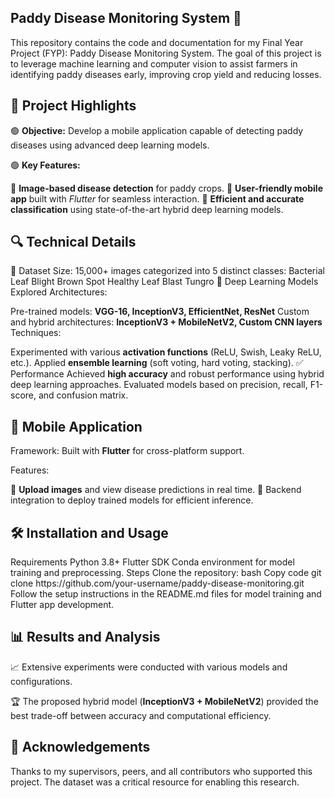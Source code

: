 ## Paddy Disease Monitoring System 🌾
This repository contains the code and documentation for my Final Year Project (FYP): Paddy Disease Monitoring System. The goal of this project is to leverage machine learning and computer vision to assist farmers in identifying paddy diseases early, improving crop yield and reducing losses.

<h2>🚀 Project Highlights</h2>
🟢 <b>Objective:</b> Develop a mobile application capable of detecting paddy diseases using advanced deep learning models.

🟢 <b>Key Features:</b>

🌟 <b>Image-based disease detection</b> for paddy crops.
🌟 <b>User-friendly mobile app</b> built with <i>Flutter</i> for seamless interaction.
🌟 <b>Efficient and accurate classification</b> using state-of-the-art hybrid deep learning models.
<h2>🔍 Technical Details</h2>
📂 Dataset
Size: 15,000+ images categorized into 5 distinct classes:
Bacterial Leaf Blight
Brown Spot
Healthy
Leaf Blast
Tungro
🧠 Deep Learning Models
Explored Architectures:

Pre-trained models: <b>VGG-16, InceptionV3, EfficientNet, ResNet</b>
Custom and hybrid architectures: <b>InceptionV3 + MobileNetV2, Custom CNN layers</b>
Techniques:

Experimented with various <b>activation functions</b> (ReLU, Swish, Leaky ReLU, etc.).
Applied <b>ensemble learning</b> (soft voting, hard voting, stacking).
✅ Performance
Achieved <b>high accuracy</b> and robust performance using hybrid deep learning approaches.
Evaluated models based on precision, recall, F1-score, and confusion matrix.
<h2>📱 Mobile Application</h2>
Framework: Built with <b>Flutter</b> for cross-platform support.

Features:

📸 <b>Upload images</b> and view disease predictions in real time.
🔄 Backend integration to deploy trained models for efficient inference.
<h2>🛠️ Installation and Usage</h2>
Requirements
Python 3.8+
Flutter SDK
Conda environment for model training and preprocessing.
Steps
Clone the repository:
bash
Copy code
git clone https://github.com/your-username/paddy-disease-monitoring.git
Follow the setup instructions in the README.md files for model training and Flutter app development.
<h2>📊 Results and Analysis</h2>
📈 Extensive experiments were conducted with various models and configurations.

🏆 The proposed hybrid model (<b>InceptionV3 + MobileNetV2</b>) provided the best trade-off between accuracy and computational efficiency.

<h2>🙌 Acknowledgements</h2>
Thanks to my supervisors, peers, and all contributors who supported this project.
The dataset was a critical resource for enabling this research.
